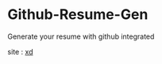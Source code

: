 # Github-Resume-Gen

Generate your resume with github integrated 

site : [xd](https://resume-gen-xd.vercel.app/)
